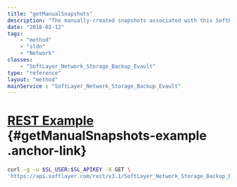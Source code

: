```yaml
---
title: "getManualSnapshots"
description: "The manually-created snapshots associated with this SoftLayer_Network_Storage volume. Does not support pagination by result limit and offset."
date: "2018-02-12"
tags:
    - "method"
    - "sldn"
    - "Network"
classes:
    - "SoftLayer_Network_Storage_Backup_Evault"
type: "reference"
layout: "method"
mainService : "SoftLayer_Network_Storage_Backup_Evault"
---
```


# [REST Example](#getManualSnapshots-example) <a href="/article/rest/"><i class="fas fa-question"></i></a> {#getManualSnapshots-example .anchor-link} 
```bash
curl -g -u $SL_USER:$SL_APIKEY -X GET \
'https://api.softlayer.com/rest/v3.1/SoftLayer_Network_Storage_Backup_Evault/{SoftLayer_Network_Storage_Backup_EvaultID}/getManualSnapshots'
```
